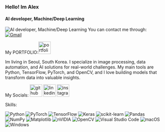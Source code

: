 ###  Hello! Im Alex
#### AI developer, Machine/Deep Learning
![AI developer, Machine/Deep Learning](https://github.com/Kh1606/Projects/blob/main/Alex.gif)
You can contact me through: [![Gmail](https://img.shields.io/badge/Gmail-D14836?style=for-the-badge&logo=gmail&logoColor=white)](mailto:azimjon1606@gmail.com)


My PORTFOLIO:[<img src='https://img.icons8.com/color/48/000000/portfolio.png' alt='portfolio' height='40'>](https://aaa-5uh.pages.dev/)

Im living in Seoul, South Korea. I specialize in image processing, data automation, and AI solutions for real-world challenges. My main tools are Python, TensorFlow, PyTorch, and OpenCV, and I love building models that transform data into valuable insights.

My Socials: 
[<img src='https://upload.wikimedia.org/wikipedia/commons/9/91/Octicons-mark-github.svg' alt='github' height='40' style='fill:#181717;'>](https://github.com/Kh1606)
[<img src='https://upload.wikimedia.org/wikipedia/commons/c/ca/LinkedIn_logo_initials.png' alt='linkedin' height='40'>](https://www.linkedin.com/in/azem-khusanboev-5a77722b9/)
[<img src='https://upload.wikimedia.org/wikipedia/commons/a/a5/Instagram_icon.png' alt='instagram' height='40'>](https://www.instagram.com/khusanboev06/)



Skills:

![Python](https://img.shields.io/badge/python-3670A0?style=for-the-badge&logo=python&logoColor=ffdd54)
![PyTorch](https://img.shields.io/badge/PyTorch-%23EE4C2C.svg?style=for-the-badge&logo=PyTorch&logoColor=white)
![TensorFlow](https://img.shields.io/badge/TensorFlow-%23FF6F00.svg?style=for-the-badge&logo=TensorFlow&logoColor=white)
![Keras](https://img.shields.io/badge/Keras-%23D00000.svg?style=for-the-badge&logo=Keras&logoColor=white)
![scikit-learn](https://img.shields.io/badge/scikit--learn-%23F7931E.svg?style=for-the-badge&logo=scikit-learn&logoColor=white)
![Pandas](https://img.shields.io/badge/pandas-%23150458.svg?style=for-the-badge&logo=pandas&logoColor=white)
![NumPy](https://img.shields.io/badge/numpy-%23013243.svg?style=for-the-badge&logo=numpy&logoColor=white)
![Matplotlib](https://img.shields.io/badge/Matplotlib-%23ffffff.svg?style=for-the-badge&logo=Matplotlib&logoColor=black)
![nVIDIA](https://img.shields.io/badge/cuda-000000.svg?style=for-the-badge&logo=nVIDIA&logoColor=green) 
![OpenCV](https://img.shields.io/badge/opencv-%23white.svg?style=for-the-badge&logo=opencv&logoColor=white)
![Visual Studio Code](https://img.shields.io/badge/Visual%20Studio%20Code-0078d7.svg?style=for-the-badge&logo=visual-studio-code&logoColor=white)
![macOS](https://img.shields.io/badge/mac%20os-000000?style=for-the-badge&logo=macos&logoColor=F0F0F0)
![Windows](https://img.shields.io/badge/Windows-0078D6?style=for-the-badge&logo=windows&logoColor=white)

